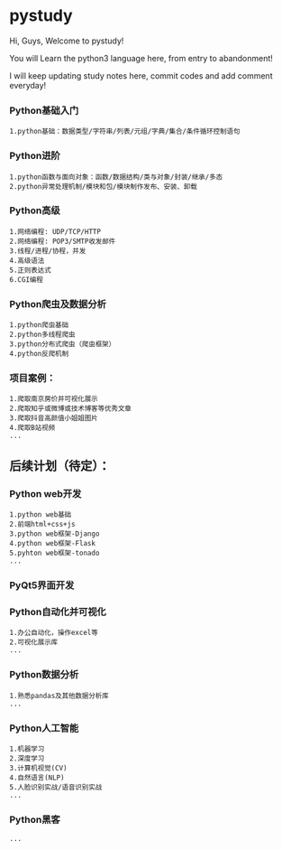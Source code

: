 pystudy
===========================

Hi, Guys, Welcome to pystudy!

You will Learn the python3 language here, from entry to abandonment!

I will keep updating study notes here, commit codes and add comment everyday!



### Python基础入门

	1.python基础：数据类型/字符串/列表/元组/字典/集合/条件循环控制语句
	
### Python进阶

	1.python函数与面向对象：函数/数据结构/类与对象/封装/继承/多态
	2.python异常处理机制/模块和包/模块制作发布、安装、卸载
		
### Python高级

	1.网络编程: UDP/TCP/HTTP
	2.网络编程: POP3/SMTP收发邮件
	3.线程/进程/协程，并发
	4.高级语法
	5.正则表达式
	6.CGI编程

### Python爬虫及数据分析

	1.python爬虫基础
	2.python多线程爬虫
	3.python分布式爬虫（爬虫框架）
	4.python反爬机制
	
### 项目案例：

	1.爬取南京房价并可视化展示
	2.爬取知乎或微博或技术博客等优秀文章
	3.爬取抖音高颜值小姐姐图片
	4.爬取B站视频
	...
  
  
## 后续计划（待定）：


### Python web开发

	1.python web基础
	2.前端html+css+js
	3.python web框架-Django
	4.python web框架-Flask
	5.pyhton web框架-tonado
	...
	
### PyQt5界面开发


### Python自动化并可视化

	1.办公自动化，操作excel等
	2.可视化展示库
	...

### Python数据分析

	1.熟悉pandas及其他数据分析库
	...

### Python人工智能

	1.机器学习
	2.深度学习
	3.计算机视觉(CV) 
	4.自然语言(NLP)
	5.人脸识别实战/语音识别实战
	...

### Python黑客

	...
